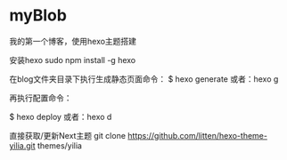 # myBlob
我的第一个博客，使用hexo主题搭建

安装hexo
sudo npm install -g hexo

在blog文件夹目录下执行生成静态页面命令：
$ hexo generate        或者：hexo g


再执行配置命令：

$ hexo deploy            或者：hexo d

直接获取/更新Next主题
git clone https://github.com/litten/hexo-theme-yilia.git themes/yilia
